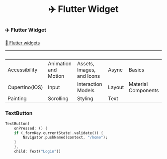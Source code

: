 # <p align="center">✈️ Flutter Widget</p>

### <p aligh="center">✈️ Flutter Widget</p>

[📎 Flutter widgets](https://docs.flutter.dev/ui/widgets)


|　|　|　|　|　|
|--|--|--|--|--|
|Accessibility|Animation and Motion|Assets, Images, and Icons|Async|Basics|
|Cupertino(iOS)|Input|Interaction Models|Layout|Material Components|
|Painting|Scrolling|Styling|Text|　|



### TextButton

```dart
TextButton(
    onPressed: () {
    if (_formKey.currentState!.validate()) {
        Navigator.pushNamed(context, "/home");
    }
    },
    child: Text("Login"))
```
